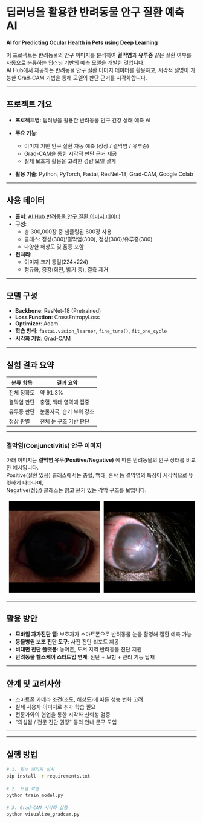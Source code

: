 # 딥러닝을 활용한 반려동물 안구 질환 예측 AI
**AI for Predicting Ocular Health in Pets using Deep Learning**

이 프로젝트는 반려동물의 안구 이미지를 분석하여 **결막염**과 **유루증** 같은 질환 여부를 자동으로 분류하는 딥러닝 기반의 예측 모델을 개발한 것입니다.  
AI Hub에서 제공하는 반려동물 안구 질환 이미지 데이터를 활용하고, 시각적 설명이 가능한 Grad-CAM 기법을 통해 모델의 판단 근거를 시각화합니다.

---

## 프로젝트 개요

- **프로젝트명**: 딥러닝을 활용한 반려동물 안구 건강 상태 예측 AI

- **주요 기능**:
  - 이미지 기반 안구 질환 자동 예측 (정상 / 결막염 / 유루증)
  - Grad-CAM을 통한 시각적 판단 근거 제공
  - 실제 보호자 활용을 고려한 경량 모델 설계
- **활용 기술**: Python, PyTorch, Fastai, ResNet-18, Grad-CAM, Google Colab

---

## 사용 데이터

- **출처**: [AI Hub 반려동물 안구 질환 이미지 데이터](https://www.aihub.or.kr/aihubdata/data/view.do?dataSetSn=562)
- **구성**:
  - 총 300,000장 중 샘플링된 600장 사용
  - 클래스: 정상(300)/결막염(300), 정상(300)/유루증(300)
  - 다양한 해상도 및 품종 포함
- **전처리**:
  - 이미지 크기 통일(224×224)
  - 정규화, 증강(회전, 밝기 등), 결측 제거

---

## 모델 구성

- **Backbone**: ResNet-18 (Pretrained)
- **Loss Function**: CrossEntropyLoss
- **Optimizer**: Adam
- **학습 방식**: `fastai.vision_learner`, `fine_tune()`, `fit_one_cycle`
- **시각화 기법**: Grad-CAM

---

## 실험 결과 요약

| 분류 항목     | 결과 요약 |
|--------------|-----------|
| 전체 정확도   | 약 91.3%  |
| 결막염 판단   | 충혈, 백태 영역에 집중 |
| 유루증 판단   | 눈물자국, 습기 부위 강조 |
| 정상 판별     | 전체 눈 구조 기반 판단 |

---

### 결막염(Conjunctivitis) 안구 이미지

아래 이미지는 **결막염 유무(Positive/Negative)** 에 따른 반려동물의 안구 상태를 비교한 예시입니다.  
Positive(질환 있음) 클래스에서는 충혈, 백태, 혼탁 등 결막염의 특징이 시각적으로 뚜렷하게 나타나며,  
Negative(정상) 클래스는 맑고 윤기 있는 각막 구조를 보입니다.

![결막염 이미지 예시](https://github.com/eunju429/pet-ocular-disease-ai/blob/main/sample-eyes.png?raw=true)



---

## 활용 방안

- **모바일 자가진단 앱**: 보호자가 스마트폰으로 반려동물 눈을 촬영해 질환 예측 가능
- **동물병원 보조 진단 도구**: 사전 진단 리포트 제공
- **비대면 진단 플랫폼**: 농어촌, 도서 지역 반려동물 진단 지원
- **반려동물 헬스케어 스타트업 연계**: 진단 + 보험 + 관리 기능 탑재

---

##  한계 및 고려사항

- 스마트폰 카메라 조건(조도, 해상도)에 따른 성능 변화 고려
- 실제 사용자 이미지로 추가 학습 필요
- 전문가와의 협업을 통한 시각화 신뢰성 검증
- "의심됨 / 전문 진단 권장" 등의 안내 문구 도입

---


---

## 실행 방법

```bash
# 1. 필수 패키지 설치
pip install -r requirements.txt

# 2. 모델 학습
python train_model.py

# 3. Grad-CAM 시각화 실행
python visualize_gradcam.py


